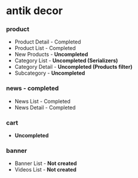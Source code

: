 # antik decor

### product
* Product Detail - Completed
* Product List - Completed
* New Products - __Uncompleted__
* Category List - __Uncompleted (Serializers)__
* Category Detail - __Uncompleted (Products filter)__
* Subcategory - __Uncompleted__

### news - completed
* News List - Completed
* News Detail - Completed

### cart
* __Uncompleted__

### banner
* Banner List - __Not created__
* Videos List - __Not created__